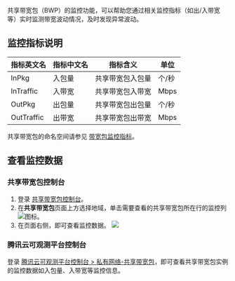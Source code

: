 ﻿共享带宽包（BWP）的监控功能，可以帮助您通过相关监控指标（如出/入带宽等）实时监测带宽波动情况，及时发现异常波动。

## 监控指标说明

| 指标英文名 | 指标中文名 | 指标含义 |单位 |
|---------|---------|---------|---------|
| InPkg | 入包量 | 共享带宽包入包量 |个/秒 |
| InTraffic | 入带宽 | 共享带宽包入带宽 |Mbps |
| OutPkg | 出包量 | 共享带宽包出包量 |个/秒 |
| OutTraffic | 出带宽 | 共享带宽包出带宽 |Mbps |

共享带宽包的命名空间请参见 [带宽包监控指标](https://cloud.tencent.com/document/product/248/45098?from_wecom=1)。


## 查看监控数据

### 共享带宽包控制台
1. 登录 [共享带宽包控制台](https://console.cloud.tencent.com/vpc/package?rid=8)。
2. 在**共享带宽包**页面上方选择地域，单击需要查看的共享带宽包所在行的监控列<img src="https://qcloudimg.tencent-cloud.cn/raw/38ad63919e5d59f7830b0d934791e299.png">图标。
3. 在页面右侧，即可查看监控数据。
![](https://qcloudimg.tencent-cloud.cn/raw/f2fbe0c158f652b8bc0781707ccb51e5.png)

### 腾讯云可观测平台控制台
登录 [腾讯云可观测平台控制台 > 私有网络-共享带宽包](https://console.cloud.tencent.com/monitor/product/BandwidthPackage)，即可查看共享带宽包实例的监控数据如入包量、入带宽等监控信息。
